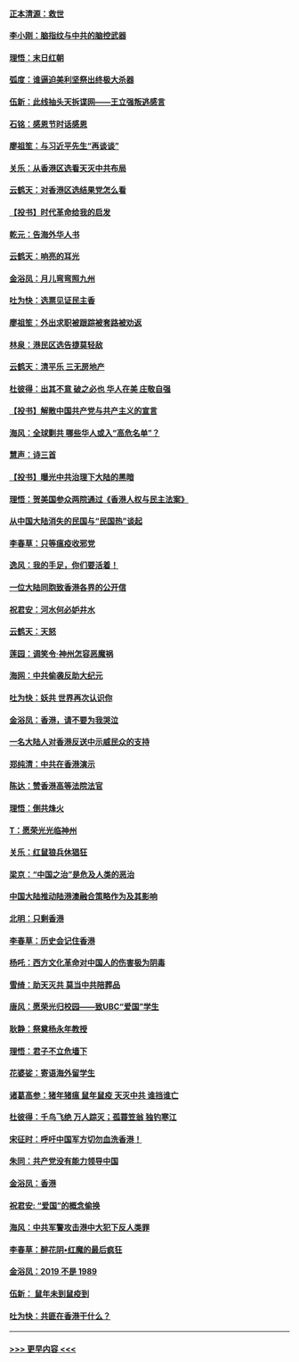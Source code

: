 #### [正本清源：救世](../pages/nsc993/n11689134.md?t=11292111) 
#### [李小刚：脑指纹与中共的脑控武器](../pages/nsc993/n11688900.md?t=11292111) 
#### [理悟：末日红朝](../pages/nsc993/n11688829.md?t=11292111) 
#### [弧度：谁逼迫美利坚祭出终极大杀器](../pages/nsc993/n11688735.md?t=11292111) 
#### [伍新：此线抽头天拆谍网——王立强叛逃感言](../pages/nsc993/n11687981.md?t=11292111) 
#### [石铭：感恩节时话感恩](../pages/nsc993/n11687568.md?t=11292111) 
#### [廖祖笙：与习近平先生“再谈谈”](../pages/nsc993/n11687005.md?t=11292111) 
#### [关乐：从香港区选看天灭中共布局](../pages/nsc993/n11686647.md?t=11292111) 
#### [云鹤天：对香港区选结果党怎么看](../pages/nsc993/n11686216.md?t=11292111) 
#### [【投书】时代革命给我的启发](../pages/nsc993/n11684287.md?t=11292111) 
#### [乾元：告海外华人书](../pages/nsc993/n11684044.md?t=11292111) 
#### [云鹤天：响亮的耳光](../pages/nsc993/n11684254.md?t=11292111) 
#### [金浴凤：月儿弯弯照九州](../pages/nsc993/n11684231.md?t=11292111) 
#### [吐为快：选票见证民主香](../pages/nsc993/n11684206.md?t=11292111) 
#### [廖祖笙：外出求职被跟踪被套路被劝返](../pages/nsc993/n11683874.md?t=11292111) 
#### [林泉：港民区选告捷莫轻敌](../pages/nsc993/n11683930.md?t=11292111) 
#### [云鹤天：清平乐 三无房地产](../pages/nsc993/n11681521.md?t=11292111) 
#### [杜彼得：出其不意 破之必也 华人在美 庄敬自强](../pages/nsc993/n11679554.md?t=11292111) 
#### [【投书】解散中国共产党与共产主义的宣言](../pages/nsc993/n11679177.md?t=11292111) 
#### [海风：全球剿共 哪些华人或入“高危名单”？](../pages/nsc993/n11678617.md?t=11292111) 
#### [慧声：诗三首](../pages/nsc993/n11678848.md?t=11292111) 
#### [【投书】曝光中共治理下大陆的黑暗](../pages/nsc993/n11678674.md?t=11292111) 
#### [理悟：贺美国参众两院通过《香港人权与民主法案》](../pages/nsc993/n11678104.md?t=11292111) 
#### [从中国大陆消失的民国与“民国热”谈起](../pages/nsc993/n11678075.md?t=11292111) 
#### [李春草：只等瘟疫收邪党](../pages/nsc993/n11677308.md?t=11292111) 
#### [逸风：我的手足，你们要活着！](../pages/nsc993/n11676352.md?t=11292111) 
#### [一位大陆同胞致香港各界的公开信](../pages/nsc993/n11675761.md?t=11292111) 
#### [祝君安：河水何必妒井水](../pages/nsc993/n11675746.md?t=11292111) 
#### [云鹤天：天怒](../pages/nsc993/n11675718.md?t=11292111) 
#### [莲园：调笑令‧神州怎容恶魔祸](../pages/nsc993/n11675648.md?t=11292111) 
#### [海网：中共偷袭反助大纪元](../pages/nsc993/n11673515.md?t=11292111) 
#### [吐为快：妖共 世界再次认识你](../pages/nsc993/n11673506.md?t=11292111) 
#### [金浴凤：香港，请不要为我哭泣](../pages/nsc993/n11673248.md?t=11292111) 
#### [一名大陆人对香港反送中示威民众的支持](../pages/nsc993/n11672615.md?t=11292111) 
#### [郑纯清：中共在香港演示](../pages/nsc993/n11670539.md?t=11292111) 
#### [陈达：赞香港高等法院法官](../pages/nsc993/n11669542.md?t=11292111) 
#### [理悟：倒共烽火](../pages/nsc993/n11668844.md?t=11292111) 
#### [T：愿荣光光临神州](../pages/nsc993/n11668421.md?t=11292111) 
#### [关乐：红鼠狼兵休猖狂](../pages/nsc993/n11668378.md?t=11292111) 
#### [梁京：“中国之治”是危及人类的恶治](../pages/nsc993/n11668328.md?t=11292111) 
#### [中国大陆推动陆港澳融合策略作为及其影响](../pages/nsc993/n11668157.md?t=11292111) 
#### [北明：只剩香港](../pages/nsc993/n11668002.md?t=11292111) 
#### [李春草：历史会记住香港](../pages/nsc993/n11667927.md?t=11292111) 
#### [杨吒：西方文化革命对中国人的伤害极为阴毒](../pages/nsc993/n11664521.md?t=11292111) 
#### [雪绮：助天灭共 莫当中共陪葬品](../pages/nsc993/n11662650.md?t=11292111) 
#### [唐风：愿荣光归校园——致UBC“爱国”学生](../pages/nsc993/n11662194.md?t=11292111) 
#### [耿静：祭奠杨永年教授](../pages/nsc993/n11662514.md?t=11292111) 
#### [理悟：君子不立危墙下](../pages/nsc993/n11662172.md?t=11292111) 
#### [花婆娑：寄语海外留学生](../pages/nsc993/n11662121.md?t=11292111) 
#### [诸葛高参：猪年猪瘟 鼠年鼠疫 天灭中共 谁挡谁亡](../pages/nsc993/n11661980.md?t=11292111) 
#### [杜彼得：千鸟飞绝 万人踪灭；孤蓑笠翁 独钓寒江](../pages/nsc993/n11661170.md?t=11292111) 
#### [宋征时：呼吁中国军方切勿血洗香港！](../pages/nsc993/n11415318.md?t=11292111) 
#### [朱同：共产党没有能力领导中国](../pages/nsc993/n11660421.md?t=11292111) 
#### [金浴凤：香港](../pages/nsc993/n11660419.md?t=11292111) 
#### [祝君安: “爱国”的概念偷换](../pages/nsc993/n11659706.md?t=11292111) 
#### [海风：中共军警攻击港中大犯下反人类罪](../pages/nsc993/n11659632.md?t=11292111) 
#### [李春草：醉花阴•红魔的最后疯狂](../pages/nsc993/n11659287.md?t=11292111) 
#### [金浴凤：2019 不是 1989](../pages/nsc993/n11657663.md?t=11292111) 
#### [伍新： 鼠年未到鼠疫到](../pages/nsc993/n11655098.md?t=11292111) 
#### [吐为快：共匪在香港干什么？](../pages/nsc993/n11654891.md?t=11292111) 

----
#### [ >>> 更早内容 <<< ](../indexes/nsc993-earlier.md)
